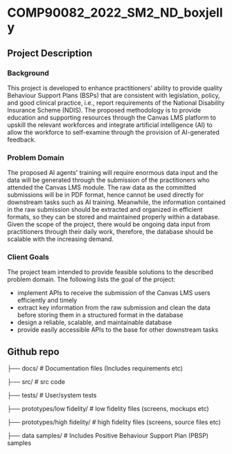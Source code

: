 # COMP90082_2022_SM2_ND_boxjelly

## Project Description 

### Background

This project is developed to enhance practitioners' ability to provide quality Behaviour Support Plans (BSPs) that are consistent with legislation, policy, and good clinical practice, i.e., report requirements of the National Disability Insurance Scheme (NDIS). The proposed methodology is to provide education and supporting resources through the Canvas LMS platform to upskill the relevant workforces and integrate artificial intelligence (AI) to allow the workforce to self-examine through the provision of AI-generated feedback. 

### Problem Domain

The proposed AI agents' training will require enormous data input and the data will be generated through the submission of the practitioners who attended the Canvas LMS module. The raw data as the committed submissions will be in PDF format, hence cannot be used directly for downstream tasks such as AI training. Meanwhile, the information contained in the raw submission should be extracted and organized in efficient formats, so they can be stored and maintained properly within a database. Given the scope of the project, there would be ongoing data input from practitioners through their daily work, therefore, the database should be scalable with the increasing demand.   

### Client Goals

The project team intended to provide feasible solutions to the described problem domain. The following lists the goal of the project:

- implement APIs to receive the submission of the Canvas LMS users efficiently and timely
- extract key information from the raw submission and clean the data before storing them in a structured format in the database
- design a reliable, scalable, and maintainable database 
- provide easily accessible APIs to the base for other downstream tasks

## Github repo

├── docs/                    # Documentation files (Includes requirements etc)

├── src/                       # src code

├── tests/                    # User/system tests

├── prototypes/low fidelity/     # low fidelity files (screens, mockups etc)

├── prototypes/high fidelity/     # high fidelity files (screens, source files etc)


├── data samples/      # Includes Positive Behaviour Support Plan (PBSP) samples
